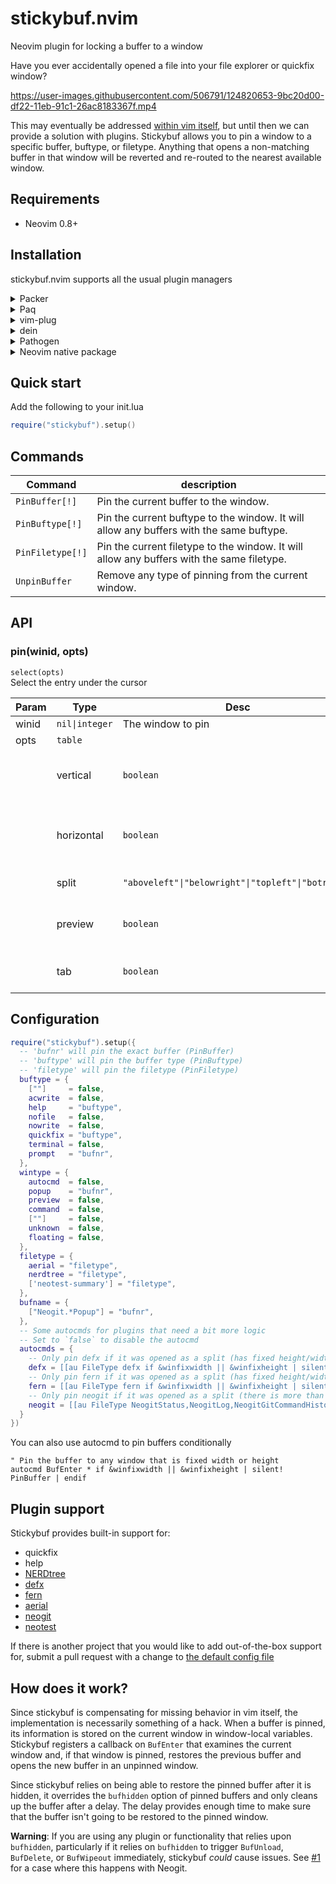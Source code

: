 # stickybuf.nvim

Neovim plugin for locking a buffer to a window

Have you ever accidentally opened a file into your file explorer or quickfix window?

https://user-images.githubusercontent.com/506791/124820653-9bc20d00-df22-11eb-91c1-26ac8183367f.mp4

This may eventually be addressed [within vim
itself](https://github.com/neovim/neovim/issues/12517), but until then we can
provide a solution with plugins. Stickybuf allows you to pin a window to a
specific buffer, buftype, or filetype. Anything that opens a non-matching buffer
in that window will be reverted and re-routed to the nearest available window.

## Requirements

- Neovim 0.8+

## Installation

stickybuf.nvim supports all the usual plugin managers

<details>
  <summary>Packer</summary>

```lua
require('packer').startup(function()
    use {
      'stevearc/stickybuf.nvim',
      config = function() require('stickybuf').setup() end
    }
end)
```

</details>

<details>
  <summary>Paq</summary>

```lua
require "paq" {
    {'stevearc/stickybuf.nvim'};
}
```

</details>

<details>
  <summary>vim-plug</summary>

```vim
Plug 'stevearc/stickybuf.nvim'
```

</details>

<details>
  <summary>dein</summary>

```vim
call dein#add('stevearc/stickybuf.nvim')
```

</details>

<details>
  <summary>Pathogen</summary>

```sh
git clone --depth=1 https://github.com/stevearc/stickybuf.nvim.git ~/.vim/bundle/
```

</details>

<details>
  <summary>Neovim native package</summary>

```sh
git clone --depth=1 https://github.com/stevearc/stickybuf.nvim.git \
  "${XDG_DATA_HOME:-$HOME/.local/share}"/nvim/site/pack/stickybuf/start/stickybuf.nvim
```

</details>

## Quick start

Add the following to your init.lua

```lua
require("stickybuf").setup()
```

## Commands

| Command          | description                                                                               |
| ---------------- | ----------------------------------------------------------------------------------------- |
| `PinBuffer[!]`   | Pin the current buffer to the window.                                                     |
| `PinBuftype[!]`  | Pin the current buftype to the window. It will allow any buffers with the same buftype.   |
| `PinFiletype[!]` | Pin the current filetype to the window. It will allow any buffers with the same filetype. |
| `UnpinBuffer`    | Remove any type of pinning from the current window.                                       |

## API

### pin(winid, opts)

`select(opts)` \
Select the entry under the cursor

| Param | Type           | Desc                                               |                                       |
| ----- | -------------- | -------------------------------------------------- | ------------------------------------- |
| winid | `nil\|integer` | The window to pin                                  |                                       |
| opts  | `table`        |                                                    |                                       |
|       | vertical       | `boolean`                                          | Open the buffer in a vertical split   |
|       | horizontal     | `boolean`                                          | Open the buffer in a horizontal split |
|       | split          | `"aboveleft"\|"belowright"\|"topleft"\|"botright"` | Split modifier                        |
|       | preview        | `boolean`                                          | Open the buffer in a preview window   |
|       | tab            | `boolean`                                          | Open the buffer in a new tab          |

## Configuration

```lua
require("stickybuf").setup({
  -- 'bufnr' will pin the exact buffer (PinBuffer)
  -- 'buftype' will pin the buffer type (PinBuftype)
  -- 'filetype' will pin the filetype (PinFiletype)
  buftype = {
    [""]     = false,
    acwrite  = false,
    help     = "buftype",
    nofile   = false,
    nowrite  = false,
    quickfix = "buftype",
    terminal = false,
    prompt   = "bufnr",
  },
  wintype = {
    autocmd  = false,
    popup    = "bufnr",
    preview  = false,
    command  = false,
    [""]     = false,
    unknown  = false,
    floating = false,
  },
  filetype = {
    aerial = "filetype",
    nerdtree = "filetype",
    ['neotest-summary'] = "filetype",
  },
  bufname = {
    ["Neogit.*Popup"] = "bufnr",
  },
  -- Some autocmds for plugins that need a bit more logic
  -- Set to `false` to disable the autocmd
  autocmds = {
    -- Only pin defx if it was opened as a split (has fixed height/width)
    defx = [[au FileType defx if &winfixwidth || &winfixheight | silent! PinFiletype | endif]],
    -- Only pin fern if it was opened as a split (has fixed height/width)
    fern = [[au FileType fern if &winfixwidth || &winfixheight | silent! PinFiletype | endif]],
    -- Only pin neogit if it was opened as a split (there is more than one window)
    neogit = [[au FileType NeogitStatus,NeogitLog,NeogitGitCommandHistory if winnr('$') > 1 | silent! PinFiletype | endif]],
  }
})
```

You can also use autocmd to pin buffers conditionally

```vim
" Pin the buffer to any window that is fixed width or height
autocmd BufEnter * if &winfixwidth || &winfixheight | silent! PinBuffer | endif
```

## Plugin support

Stickybuf provides built-in support for:

- quickfix
- help
- [NERDtree](https://github.com/preservim/nerdtree)
- [defx](https://github.com/Shougo/defx.nvim)
- [fern](https://github.com/lambdalisue/fern.vim)
- [aerial](https://github.com/stevearc/aerial.nvim)
- [neogit](https://github.com/TimUntersberger/neogit)
- [neotest](https://github.com/rcarriga/neotest)

If there is another project that you would like to add out-of-the-box support
for, submit a pull request with a change to [the default config
file](https://github.com/stevearc/stickybuf.nvim/blob/master/lua/stickybuf/config.lua)

## How does it work?

Since stickybuf is compensating for missing behavior in vim itself, the
implementation is necessarily something of a hack. When a buffer is pinned, its
information is stored on the current window in window-local variables. Stickybuf
registers a callback on `BufEnter` that examines the current window and, if that
window is pinned, restores the previous buffer and opens the new buffer in an
unpinned window.

Since stickybuf relies on being able to restore the pinned buffer after it is
hidden, it overrides the `bufhidden` option of pinned buffers and only cleans up
the buffer after a delay. The delay provides enough time to make sure that the
buffer isn't going to be restored to the pinned window.

**Warning**: If you are using any plugin or functionality that relies upon
`bufhidden`, particularly if it relies on `bufhidden` to trigger `BufUnload`,
`BufDelete`, or `BufWipeout` immediately, stickybuf _could_ cause issues. See
[#1](https://github.com/stevearc/stickybuf.nvim/issues/1) for a case where this
happens with Neogit.
